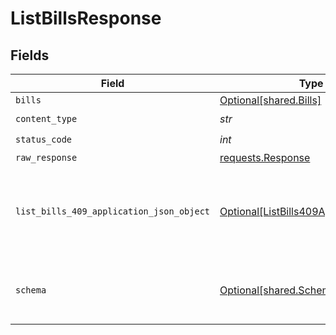 # ListBillsResponse


## Fields

| Field                                                                                           | Type                                                                                            | Required                                                                                        | Description                                                                                     |
| ----------------------------------------------------------------------------------------------- | ----------------------------------------------------------------------------------------------- | ----------------------------------------------------------------------------------------------- | ----------------------------------------------------------------------------------------------- |
| `bills`                                                                                         | [Optional[shared.Bills]](../../models/shared/bills.md)                                          | :heavy_minus_sign:                                                                              | Success                                                                                         |
| `content_type`                                                                                  | *str*                                                                                           | :heavy_check_mark:                                                                              | N/A                                                                                             |
| `status_code`                                                                                   | *int*                                                                                           | :heavy_check_mark:                                                                              | N/A                                                                                             |
| `raw_response`                                                                                  | [requests.Response](https://requests.readthedocs.io/en/latest/api/#requests.Response)           | :heavy_minus_sign:                                                                              | N/A                                                                                             |
| `list_bills_409_application_json_object`                                                        | [Optional[ListBills409ApplicationJSON]](../../models/operations/listbills409applicationjson.md) | :heavy_minus_sign:                                                                              | The data type's dataset has not been requested or is still syncing.                             |
| `schema`                                                                                        | [Optional[shared.Schema]](../../models/shared/schema.md)                                        | :heavy_minus_sign:                                                                              | Your `query` parameter was not correctly formed                                                 |